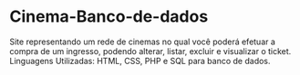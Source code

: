 # Cinema-Banco-de-dados
Site representando um rede de cinemas no qual você poderá efetuar a compra de um ingresso, podendo alterar, listar,  excluir e visualizar o ticket.  Linguagens Utilizadas: HTML, CSS, PHP e SQL para banco de dados.
